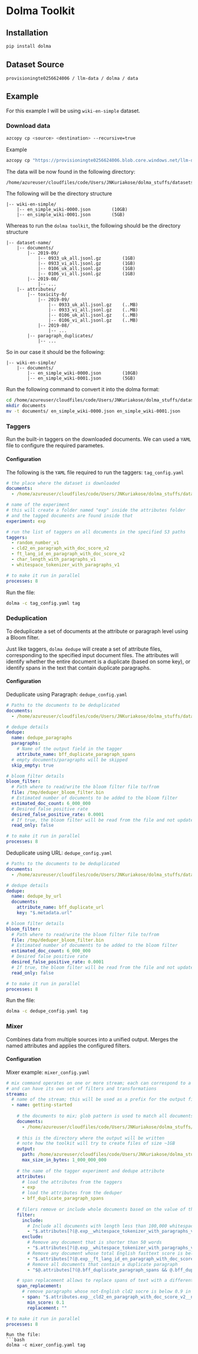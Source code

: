 # Dolma Toolkit

## Installation
```bash
pip install dolma
```

## Dataset Source
```
provisioningte0256624006 / llm-data / dolma / data
```

## Example
For this example I will be using `wiki-en-simple` dataset.
### Download data
```bash
azcopy cp <source> <destination> --recursive=true
```
Example
```bash
azcopy cp "https://provisioningte0256624006.blob.core.windows.net/llm-data/dolma/data/wiki-en-simple?<token>" /home/azureuser/cloudfiles/code/Users/JNKuriakose/dolma_stuffs/datasets --recursive=true
```
The data will be now found in the following directory:
```bash
/home/azureuser/cloudfiles/code/Users/JNKuriakose/dolma_stuffs/datasets
```
The following will be the directory structure
```plain-text
|-- wiki-en-simple/
    |-- en_simple_wiki-0000.json        (10GB)
    |-- en_simple_wiki-0001.json        (5GB)
```
Whereas to run the `dolma toolkit`, the following should be the directory structure
```plain-text
|-- dataset-name/
    |-- documents/
        |-- 2019-09/
            |-- 0933_uk_all.jsonl.gz        (1GB)
            |-- 0933_vi_all.jsonl.gz        (1GB)
            |-- 0106_uk_all.jsonl.gz        (1GB)
            |-- 0106_vi_all.jsonl.gz        (1GB)
        |-- 2019-08/
            |-- ...
    |-- attributes/
        |-- toxicity-0/
            |-- 2019-09/
                |-- 0933_uk_all.jsonl.gz    (..MB)
                |-- 0933_vi_all.jsonl.gz    (..MB)
                |-- 0106_uk_all.jsonl.gz    (..MB)
                |-- 0106_vi_all.jsonl.gz    (..MB)
            |-- 2019-08/
                |-- ...
        |-- paragraph_duplicates/
            |-- ...
```
So in our case it should be the following:
```plain-text
|-- wiki-en-simple/
    |-- documents/
        |-- en_simple_wiki-0000.json        (10GB)
        |-- en_simple_wiki-0001.json        (5GB)
```
Run the following command to convert it into the dolma format:
```bash
cd /home/azureuser/cloudfiles/code/Users/JNKuriakose/dolma_stuffs/datasets/wiki-en-simple
mkdir documents
mv -t documents/ en_simple_wiki-0000.json en_simple_wiki-0001.json
```
### Taggers
Run the built-in taggers on the downloaded documents. We can used a `YAML` file to configure the required parametes.

#### Configuration
The following is the `YAML` file required to run the taggers: `tag_config.yaml`
```yaml
# the place where the dataset is downloaded
documents:
  - /home/azureuser/cloudfiles/code/Users/JNKuriakose/dolma_stuffs/datasets/wiki-en-simple/documents/*

# name of the experiment
# this will create a folder named "exp" inside the attributes folder
# and the tagged documents are found inside that
experiment: exp

# run the list of taggers on all documents in the specified S3 paths
taggers:
  - random_number_v1
  - cld2_en_paragraph_with_doc_score_v2
  - ft_lang_id_en_paragraph_with_doc_score_v2
  - char_length_with_paragraphs_v1
  - whitespace_tokenizer_with_paragraphs_v1

# to make it run in parallel
processes: 8
```
Run the file:
```bash
dolma -c tag_config.yaml tag
```
### Deduplication
To deduplicate a set of documents at the attribute or paragraph level using a Bloom filter.

Just like taggers, `dolma dedupe` will create a set of attribute files, corresponding to the specified input document files. The attributes will identify whether the entire document is a duplicate (based on some key), or identify spans in the text that contain duplicate paragraphs.

#### Configuration
Deduplicate using Paragraph: `dedupe_config.yaml`
```yaml
# Paths to the documents to be deduplicated
documents:
  - /home/azureuser/cloudfiles/code/Users/JNKuriakose/dolma_stuffs/datasets/wiki-en-simple/documents/*

# dedupe details
dedupe:
  name: dedupe_paragraphs
  paragraphs:
    # Name of the output field in the tagger
    attribute_name: bff_duplicate_paragraph_spans
  # empty documents/paragraphs will be skipped
  skip_empty: true

# bloom filter details
bloom_filter:
  # Path where to read/write the bloom filter file to/from
  file: /tmp/deduper_bloom_filter.bin
  # Estimated number of documents to be added to the bloom filter
  estimated_doc_count: 6_000_000
  # Desired false positive rate
  desired_false_positive_rate: 0.0001
  # If true, the bloom filter will be read from the file and not updated
  read_only: false

# to make it run in parallel
processes: 8
```
Deduplicate using URL: `dedupe_config.yaml`
```yaml
# Paths to the documents to be deduplicated
documents:
  - /home/azureuser/cloudfiles/code/Users/JNKuriakose/dolma_stuffs/datasets/wiki-en-simple/documents/*

# dedupe details
dedupe:
  name: dedupe_by_url
  documents: 
    attribute_name: bff_duplicate_url
    key: "$.metadata.url"

# bloom filter details
bloom_filter:
  # Path where to read/write the bloom filter file to/from
  file: /tmp/deduper_bloom_filter.bin
  # Estimated number of documents to be added to the bloom filter
  estimated_doc_count: 6_000_000
  # Desired false positive rate
  desired_false_positive_rate: 0.0001
  # If true, the bloom filter will be read from the file and not updated
  read_only: false

# to make it run in parallel
processes: 8
```
Run the file:
```bash
dolma -c dedupe_config.yaml tag
```
### Mixer
Combines data from multiple sources into a unified output. Merges the named attributes and applies the configured filters.
#### Configuration
Mixer example: `mixer_config.yaml`
```yaml
# mix command operates on one or more stream; each can correspond to a different data source
# and can have its own set of filters and transformations
streams:
  # name of the stream; this will be used as a prefix for the output files
  - name: getting-started
    
    # the documents to mix; glob pattern is used to match all documents
    documents:
      - /home/azureuser/cloudfiles/code/Users/JNKuriakose/dolma_stuffs/datasets/wiki-en-simple/documents/*.gz
    
    # this is the directory where the output will be written
    # note how the toolkit will try to create files of size ~1GB
    output:
      path: /home/azureuser/cloudfiles/code/Users/JNKuriakose/dolma_stuffs/datasets/wiki-en-simple/mixer/documents
      max_size_in_bytes: 1_000_000_000
    
    # the name of the tagger experiment and dedupe attribute
    attributes:
      # load the attributes from the taggers
      - exp
      # load the attributes from the deduper
      - bff_duplicate_paragraph_spans
    
    # filers remove or include whole documents based on the value of their attributes
    filter:
      include:
        # Include all documents with length less than 100,000 whitespace-separated words
        - "$.attributes[?(@.exp__whitespace_tokenizer_with_paragraphs_v1__document[0][2] < 100000)]"
      exclude:
        # Remove any document that is shorter than 50 words
        - "$.attributes[?(@.exp__whitespace_tokenizer_with_paragraphs_v1__document[0][2] < 50)]"
        # Remove any document whose total English fasttext score is below 0.5
        - "$.attributes[?(@.exp__ft_lang_id_en_paragraph_with_doc_score_v2__doc_en[0][2] <= 0.5)]"
        # Remove all documents that contain a duplicate paragraph
        - "$@.attributes[?(@.bff_duplicate_paragraph_spans && @.bff_duplicate_paragraph_spans[0] && @.bff_duplicate_paragraph_spans[0][2] >= 1.0)]"

    # span replacement allows to replace spans of text with a different string
    span_replacement:
      # remove paragraphs whose not-English cld2 socre is below 0.9 in a document
      - span: "$.attributes.exp__cld2_en_paragraph_with_doc_score_v2__not_en"
        min_score: 0.1
        replacement: ""

# to make it run in parallel
processes: 8
```
```
Run the file:
```bash
dolma -c mixer_config.yaml tag
```
